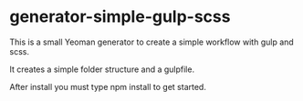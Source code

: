 # generator-simple-gulp-scss

This is a small Yeoman generator to create a simple workflow with gulp and scss.

It creates a simple folder structure and a gulpfile.

After install you must type npm install to get started.
